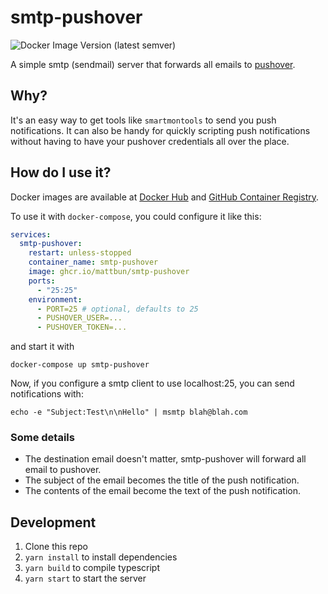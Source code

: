 # smtp-pushover

![Docker Image Version (latest semver)](https://img.shields.io/docker/v/mattbun/smtp-pushover?sort=semver)

A simple smtp (sendmail) server that forwards all emails to [pushover](https://pushover.net/).

## Why?

It's an easy way to get tools like `smartmontools` to send you push notifications. It can also be handy for quickly scripting push notifications without having to have your pushover credentials all over the place.

## How do I use it?

Docker images are available at [Docker Hub](https://hub.docker.com/r/mattbun/smtp-pushover) and [GitHub Container Registry](https://github.com/mattbun/smtp-pushover/pkgs/container/smtp-pushover).

To use it with `docker-compose`, you could configure it like this:

```yaml
services:
  smtp-pushover:
    restart: unless-stopped
    container_name: smtp-pushover
    image: ghcr.io/mattbun/smtp-pushover
    ports:
      - "25:25"
    environment:
      - PORT=25 # optional, defaults to 25
      - PUSHOVER_USER=...
      - PUSHOVER_TOKEN=...
```

and start it with

```shell
docker-compose up smtp-pushover
```

Now, if you configure a smtp client to use localhost:25, you can send notifications with:

```shell
echo -e "Subject:Test\n\nHello" | msmtp blah@blah.com
```

### Some details

* The destination email doesn't matter, smtp-pushover will forward all email to pushover.
* The subject of the email becomes the title of the push notification.
* The contents of the email become the text of the push notification.

## Development

1. Clone this repo
2. `yarn install` to install dependencies
3. `yarn build` to compile typescript
4. `yarn start` to start the server
